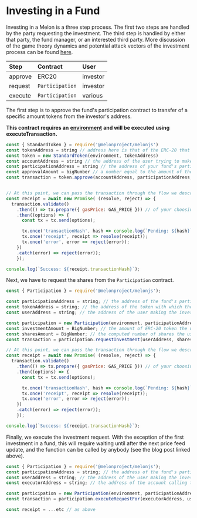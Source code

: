 # Investing in a Fund

Investing in a Melon is a three step process. The first two steps are handled by the party requesting the investment. The third step is handled by either that party, the fund manager, or an interested third party. More discussion of the game theory dynamics and potential attack vectors of the investment process can be found [here](https://medium.com/melonprotocol/protecting-participants-ee55a752287).

| Step | Contract | User |
| :--- | :--- | :--- |
| approve | ERC20 | investor |
| request | `Participation` | investor |
| execute | `Participation` | various |

The first step is to approve the fund's participation contract to transfer of a specific amount tokens from the investor's address.

**This contract requires an** [**environment**](https://melonjs.melonprotocol.com/building-blocks/environment) **and will be executed using executeTransaction.**

```javascript
const { StandardToken } = require('@melonproject/melonjs')
const tokenAddress = string // address here is that of the ERC-20 that the user is trying to invest in the fund.
const token = new StandardToken(environment, tokenAddress)
const accountAddress = string // the address of the user trying to make the investment
const participationAddress = string // the address of your fund's participation contract
const approvalAmount = bigNumber // a number equal to the amount of the ERC-20 that the user is trying to invest, with the correct number of decimals for that given token. On our front end, we use a helper function called toTokenBaseUnit to generate these bigNumbers
const transaction = token.approve(accountAddress, participationAddress, approvalAmount)


// At this point, we can pass the transaction through the flow we described above.
const receipt = await new Promise( (resolve, reject) => {
  transaction.validate()
    .then(() => tx.prepare({ gasPrice: GAS_PRICE })) // of your choosing, or omit this
    .then((options) => {
      const tx = tx.send(options);

      tx.once('transactionHash', hash => console.log(`Pending: ${hash}`));
      tx.once('receipt', receipt => resolve(receipt));
      tx.once('error', error => reject(error));
    })
    .catch(error) => reject(error));
    });

console.log(`Success: ${receipt.transactionHash}`);
```

Next, we have to request the shares from the `Participation` contract.

```javascript
const { Participation } = require('@melonproject/melonjs');

const participationAddress = string; // the address of the fund's participation contract
const tokenAddress = string; // the address of the token with which the user is asking to invest
const userAddress = string; // the address of the user making the investment request

const participation = new Participation(environment, participationAddress);
const investmentAmount = BigNumber; // the amount of ERC-20 token the user is offering to invest, with the appropriate number of decimals for that token
const sharesAmount = BigNumber; // the computed number of shares the user is requesting given the amount of the investment token, with the correct number of decimals (18)
const transaction = participation.requestInvestment(userAddress, sharesAmount, investmentAmount, tokenAddress);

// At this point, we can pass the transaction through the flow we described above.
const receipt = await new Promise( (resolve, reject) => {
  transaction.validate()
    .then(() => tx.prepare({ gasPrice: GAS_PRICE })) // of your choosing, or omit this
    .then((options) => {
      const tx = tx.send(options);

      tx.once('transactionHash', hash => console.log(`Pending: ${hash}`));
      tx.once('receipt', receipt => resolve(receipt));
      tx.once('error', error => reject(error));
    })
    .catch(error) => reject(error));
    });

console.log(`Success: ${receipt.transactionHash}`);
```

Finally, we execute the investment request. With the exception of the first investment in a fund, this will require waiting until after the next price feed update, and the function can be called by anybody \(see the blog post linked above\).

```javascript
const { Participation } = require('@melonproject/melonjs');
const participationAddress = string; // the address of the fund's participation contract
const userAddress = string; // the address of the user making the investment request
const executorAddress = string; // the address of the account calling the function

const participation = new Participation(environment, participationAddress);
const transaction = participation.executeRequestFor(executorAddress, userAddress);

const receipt = ...etc // as above
```

